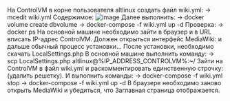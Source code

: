 На ControlVM в корне пользователя altlinux создать файл wiki.yml:
-> mcedit wiki.yml
Содержимое:
![image](https://github.com/AlucardOneg/Mediawiki-Docker/assets/144745012/d7e9d05a-918b-45d9-82af-5a74fe0c67e4)
Далее выполнить:
-> docker volume create dbvolume
-> docker-compose -f wiki.yml up -d
Проверка:
-> docker ps
На основной машине необходимо зайти в браузер и в URL вписать IP-адрес ControlVM.
Должен открыться интерфейс MediaWiki: и дальше обычный процесс установки...
После установки, необходимо скачать LocalSettings.php
В основной машине выполнить команду:
-> scp LocalSettings.php altlinux@%IP_ADDRESS_CONTROLVM%:~/
Зайти на ControlVM в файл wiki.yml и раскомментировать единственную строчку:
(удалить решетку).
И выполнить команды:
-> docker-compose -f wiki.yml stop
-> docker-compose -f wiki.yml up -d
В браузере необходимо заново открыть MediaWiki и убедиться, что Заглавная страница отображается.
